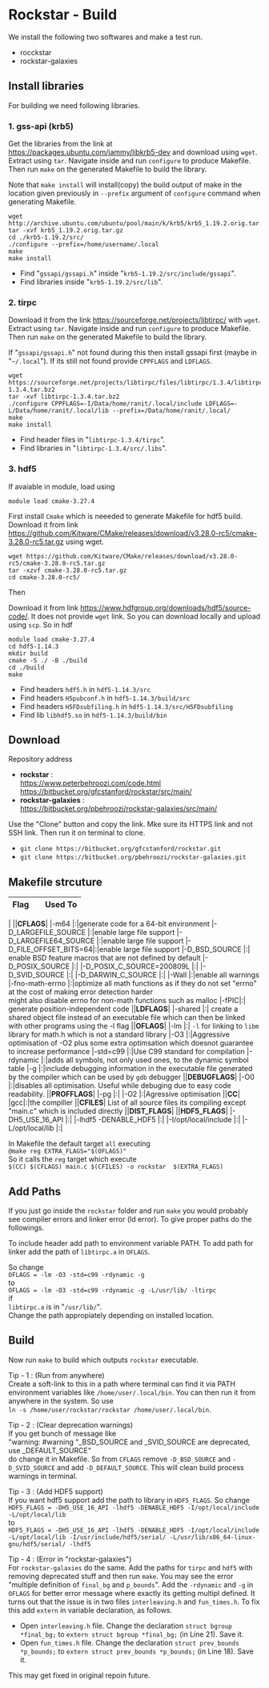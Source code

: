 # Rockstar - Build
We install the following two softwares and make a test run.
- rocckstar
- rockstar-galaxies

## Install libraries
For building we need following libraries.
### 1. gss-api (krb5)

Get the libraries from the link at https://packages.ubuntu.com/jammy/libkrb5-dev and download using `wget`. Extract using `tar`. Navigate inside and run `configure` to produce Makefile. Then run `make` on the generated Makefile to build the library.

Note that `make install` will install(copy) the build output of make in the location given previously in `--prefix` argument of `configure` command when generating Makefile. 
```
wget http://archive.ubuntu.com/ubuntu/pool/main/k/krb5/krb5_1.19.2.orig.tar.gz
tar -xvf krb5_1.19.2.orig.tar.gz
cd ./krb5-1.19.2/src/
./configure --prefix=/home/username/.local
make
make install
```
- Find "`gssapi/gssapi.h`" inside "`krb5-1.19.2/src/include/gssapi`".
- Find libraries inside "`krb5-1.19.2/src/lib`".


### 2. tirpc
Download it from the link https://sourceforge.net/projects/libtirpc/ with `wget`. Extract using `tar`. Navigate inside and run `configure` to produce Makefile. Then run `make` on the generated Makefile to build the library.

If "`gssapi/gssapi.h`" not found during this then install gssapi first (maybe in "`~/.local`"). If its still not found provide `CPPFLAGS` and `LDFLAGS`.
```
wget https://sourceforge.net/projects/libtirpc/files/libtirpc/1.3.4/libtirpc-1.3.4.tar.bz2
tar -xvf libtirpc-1.3.4.tar.bz2
./configure CPPFLAGS=-I/Data/home/ranit/.local/include LDFLAGS=-L/Data/home/ranit/.local/lib --prefix=/Data/home/ranit/.local/
make
make install
 ```
- Find header files in "`libtirpc-1.3.4/tirpc`".
- Find libraries in  "`libtirpc-1.3.4/src/.libs`".

### 3. hdf5
If avaiable in module, load using 
```
module load cmake-3.27.4
```
First install `Cmake` which is neeeded to generate Makefile for hdf5 build.
Download it from link https://github.com/Kitware/CMake/releases/download/v3.28.0-rc5/cmake-3.28.0-rc5.tar.gz using wget.

```
wget https://github.com/Kitware/CMake/releases/download/v3.28.0-rc5/cmake-3.28.0-rc5.tar.gz
tar -xzvf cmake-3.28.0-rc5.tar.gz
cd cmake-3.28.0-rc5/

```

Then

Download it from link https://www.hdfgroup.org/downloads/hdf5/source-code/. It does not provide `wget` link. So you can download locally and upload using `scp`. So in hdf

```
module load cmake-3.27.4
cd hdf5-1.14.3
mkdir build
cmake -S ./ -B ./build
cd ./build
make
```
- Find headers `hdf5.h` in `hdf5-1.14.3/src`
- Find headers `H5pubconf.h` in `hdf5-1.14.3/build/src`
- Find headers `H5FDsubfiling.h` in `hdf5-1.14.3/src/H5FDsubfiling`
- Find lib `libhdf5.so` in `hdf5-1.14.3/build/bin`

## Download
Repository address
- **rockstar** : <br>
  https://www.peterbehroozi.com/code.html <br> 
  https://bitbucket.org/gfcstanford/rockstar/src/main/
- **rockstar-galaxies** : <br>
  https://bitbucket.org/pbehroozi/rockstar-galaxies/src/main/

Use the "Clone" button and copy the link. Mke sure its HTTPS link and not SSH link. Then run it on terminal to clone.
- `git clone https://bitbucket.org/gfcstanford/rockstar.git`
- `git clone https://bitbucket.org/pbehroozi/rockstar-galaxies.git`

## Makefile strcuture

|Flag||Used To|
|-|:-:|-|
|
||**CFLAGS**|
|-m64 |:|generate code for a 64-bit environment
|-D_LARGEFILE_SOURCE |:|enable large file support
|-D_LARGEFILE64_SOURCE |:|enable large file support
|-D_FILE_OFFSET_BITS=64|:|enable large file support
|-D_BSD_SOURCE |:| enable BSD feature macros that are not defined by default
|-D_POSIX_SOURCE |:|
|-D_POSIX_C_SOURCE=200809L |:|
|-D_SVID_SOURCE |:|
|-D_DARWIN_C_SOURCE |:|
|-Wall |:|enable all warnings
|-fno-math-errno |:|optimize all math functions as if they do not set "errno"<br>at the cost of making error detection harder<br> might also disable errno for non-math functions such as malloc
|-fPIC|:| generate position-independent code
||**LDFLAGS**|
|-shared |:| create a shared object file instead of an executable file which can then be linked with other programs using the -l flag
||**OFLAGS**|
|-lm |:| `-l` for linking  to `libm` library for math.h which is not a standard library
|-O3 |:|Aggressive optimisation of -O2 plus some extra optimsation which doesnot guarantee to increase performance 
|-std=c99 |:|Use C99 standard for compilation
|-rdynamic |:|adds all symbols, not only used ones, to the dynamic symbol table
|-g |:|include debugging information in the executable file generated by the compiler which can be used by `gdb` debugger
||**DEBUGFLAGS**| 
|-O0 |:|disables all optimisation. Useful while debuging due to easy code readability.
||**PROFFLAGS**|
|-pg |:|
|-O2 |:|Agressive optimisation
||**CC**| 
|gcc|:|the compiller
||**CFILES**|
List of all source files its compiling except "main.c" which is included directly
||**DIST_FLAGS**|
||**HDF5_FLAGS**|
|-DH5_USE_16_API |:|
|-lhdf5 -DENABLE_HDF5 |:|
|-I/opt/local/include |:|
|-L/opt/local/lib |:|

In Makefile the default target `all` executing<br>
`@make reg EXTRA_FLAGS="$(OFLAGS)"`<br>
So it calls the `reg` target which execute<br> 
`$(CC) $(CFLAGS) main.c $(CFILES) -o rockstar  $(EXTRA_FLAGS)`



## Add Paths
If you just go inside the `rockstar` folder and run `make` you would probably see compiler errors and linker error (ld error). To give proper paths do the followings.

To include header add path to environment variable PATH. To add path for linker add the path of `libtirpc.a` in `OFLAGS`.

So change<br>
`OFLAGS = -lm -O3 -std=c99 -rdynamic -g`<br>
to<br>
`OFLAGS = -lm -O3 -std=c99 -rdynamic -g -L/usr/lib/ -ltirpc`<br>
if<br>
`libtirpc.a` is in "`/usr/lib/`".<br>
Change the path appropiately depending on installed location.

## Build
Now run `make` to build which outputs `rockstar` executable.

Tip - 1 : (Run from anywhere)<br>
Create a soft-link to this in a path where terminal can find it via PATH environment variables like `/home/user/.local/bin`. You can then run it from anywhere in the system. So use<br>
`ln -s /home/user/rockstar/rockstar /home/user/.local/bin`.

Tip - 2 : (Clear deprecation warnings)<br>
If you get bunch of message like <br>
"warning: #warning "_BSD_SOURCE and _SVID_SOURCE are deprecated, use _DEFAULT_SOURCE"<br>
do change it in Makefile. So from `CFLAGS` remove `-D_BSD_SOURCE` and `-D_SVID_SOURCE` and add `-D_DEFAULT_SOURCE`. This will clean build process warnings in terminal.

Tip - 3 : (Add HDF5 support)<br>
If you want hdf5 support add the path to library in `HDF5_FLAGS`. So change<br>
`HDF5_FLAGS = -DH5_USE_16_API -lhdf5 -DENABLE_HDF5 -I/opt/local/include -L/opt/local/lib`<br>
to<br>
`HDF5_FLAGS = -DH5_USE_16_API -lhdf5 -DENABLE_HDF5 -I/opt/local/include -L/opt/local/lib -I/usr/include/hdf5/serial/ -L/usr/lib/x86_64-linux-gnu/hdf5/serial/ -lhdf5`

Tip - 4 : (Error in "rockstar-galaxies")<br>
For `rockstar-galaxies` do the same. Add the paths for `tirpc` and `hdf5` with removing deprecated stuff and then run `make`.
You may see the error "multiple definition of `final_bg` and `p_bounds`". Add the `-rdynamic` and `-g` in `OFLAGS` for better error message where exactly its getting multipl defined. It turns out that the issue is in two files `interleaving.h` and `fun_times.h`. To fix this add `extern` in variable declaration, as follows.

- Open `interleaving.h` file. Change the declaration `struct bgroup *final_bg;` to `extern struct bgroup *final_bg;` (in Line 21). Save it.
- Open `fun_times.h` file. Change the declaration `struct prev_bounds *p_bounds;` to `extern struct prev_bounds *p_bounds;` (in Line 18). Save it.

This may get fixed in original repoin future. 
